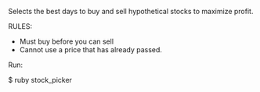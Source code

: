 Selects the best days to buy and sell hypothetical stocks to maximize profit.

RULES:
* Must buy before you can sell
* Cannot use a price that has already passed.

Run:

$ ruby stock_picker
